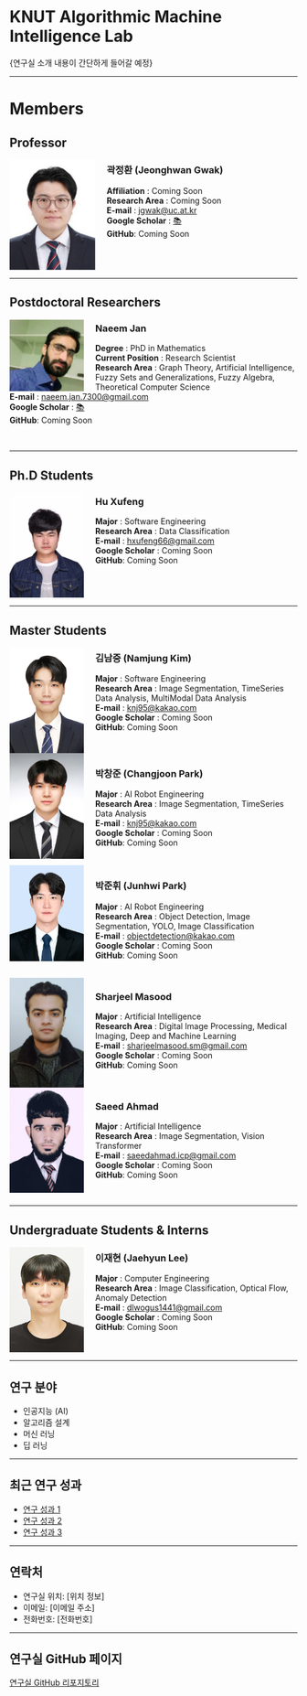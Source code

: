 # KNUT Algorithmic Machine Intelligence Lab

{연구실 소개 내용이 간단하게 들어갈 예정}

---

# Members

## Professor
<img src="./members/교수님_증명사진.png" width="150" align="left" style="margin-right: 20px; vertical-align: top; border: none;" />

<h3>곽정환 (Jeonghwan Gwak)</h3>  

**Affiliation** : Coming Soon  
**Research Area** : Coming Soon  
**E-mail** : jgwak@uc.at.kr  
**Google Scholar** : [📚](https://scholar.google.co.kr/citations?hl=ko&user=S4f2ALkAAAAJ)  
**GitHub**: Coming Soon  

<br clear="left"/>

---

## Postdoctoral Researchers
<img src="./members/NaeemJan.png" width="130" align="left" style="margin-right: 20px; vertical-align: top; border: none;" />

<h3>Naeem Jan</h3>  

**Degree** : PhD in Mathematics  
**Current Position** : Research Scientist  
**Research Area** : Graph Theory, Artificial Intelligence, Fuzzy Sets and Generalizations, Fuzzy Algebra, Theoretical Computer Science  
**E-mail** : naeem.jan.7300@gmail.com  
**Google Scholar** : [📚](https://scholar.google.com/citations?user=N1p49AgAAAAJ&hl=en)  
**GitHub**: Coming Soon  

<br clear="left"/>

---

## Ph.D Students
<img src="./members/Hu Xufeng.jpg" width="130" align="left" style="margin-right: 20px; vertical-align: top; border: none;" />

<h3>Hu Xufeng</h3>  

**Major** : Software Engineering  
**Research Area** : Data Classification  
**E-mail** : hxufeng66@gmail.com  
**Google Scholar** : Coming Soon  
**GitHub**: Coming Soon  

<br clear="left"/>

---

## Master Students

<img src="./members/김남중.png" width="130" align="left" style="margin-right: 20px; vertical-align: top; border: none;" />

<h3>김남중 (Namjung Kim)</h3>  

**Major** : Software Engineering  
**Research Area** : Image Segmentation, TimeSeries Data Analysis, MultiModal Data Analysis  
**E-mail** : knj95@kakao.com  
**Google Scholar** : Coming Soon  
**GitHub**: Coming Soon  

<br clear="left"/>

<img src="./members/박창준.png" width="130" align="left" style="margin-right: 20px; vertical-align: top; border: none;" />

<h3>박창준 (Changjoon Park)</h3>  

**Major** : AI Robot Engineering  
**Research Area** : Image Segmentation, TimeSeries Data Analysis  
**E-mail** : knj95@kakao.com  
**Google Scholar** : Coming Soon  
**GitHub**: Coming Soon  

<br clear="left"/>

<img src="./members/박준휘-objectdetection@kakao.jpg" width="130" align="left" style="margin-right: 20px; vertical-align: top; border: none;" />

<h3>박준휘 (Junhwi Park)</h3>  

**Major** : AI Robot Engineering  
**Research Area** : Object Detection, Image Segmentation, YOLO, Image Classification  
**E-mail** : objectdetection@kakao.com  
**Google Scholar** : Coming Soon  
**GitHub**: Coming Soon  

<br clear="left"/>

<img src="./members/Sharjeel.png" width="130" align="left" style="margin-right: 20px; vertical-align: top; border: none;" />

<h3>Sharjeel Masood</h3>  

**Major** : Artificial Intelligence  
**Research Area** : Digital Image Processing, Medical Imaging, Deep and Machine Learning  
**E-mail** : sharjeelmasood.sm@gmail.com  
**Google Scholar** : Coming Soon  
**GitHub**: Coming Soon  

<br clear="left"/>

<img src="./members/Saeed.jpg" width="130" align="left" style="margin-right: 20px; vertical-align: top; border: none;" />

<h3>Saeed Ahmad</h3>  

**Major** : Artificial Intelligence  
**Research Area** : Image Segmentation, Vision Transformer  
**E-mail** : saeedahmad.icp@gmail.com  
**Google Scholar** : Coming Soon  
**GitHub**: Coming Soon  

<br clear="left"/>

---

## Undergraduate Students & Interns
<img src="./members/이재현.png" width="130" align="left" style="margin-right: 20px; vertical-align: top; border: none;" />

<h3>이재현 (Jaehyun Lee)</h3>  

**Major** : Computer Engineering  
**Research Area** : Image Classification, Optical Flow, Anomaly Detection  
**E-mail** : dlwogus1441@gmail.com  
**Google Scholar** : Coming Soon  
**GitHub**: Coming Soon  

<br clear="left"/>

---

## 연구 분야

- 인공지능 (AI)
- 알고리즘 설계
- 머신 러닝
- 딥 러닝

---

## 최근 연구 성과

- [연구 성과 1](링크를_넣으세요)
- [연구 성과 2](링크를_넣으세요)
- [연구 성과 3](링크를_넣으세요)

---

## 연락처

- 연구실 위치: [위치 정보]
- 이메일: [이메일 주소]
- 전화번호: [전화번호]

---

## 연구실 GitHub 페이지
[연구실 GitHub 리포지토리](링크를_넣으세요)
